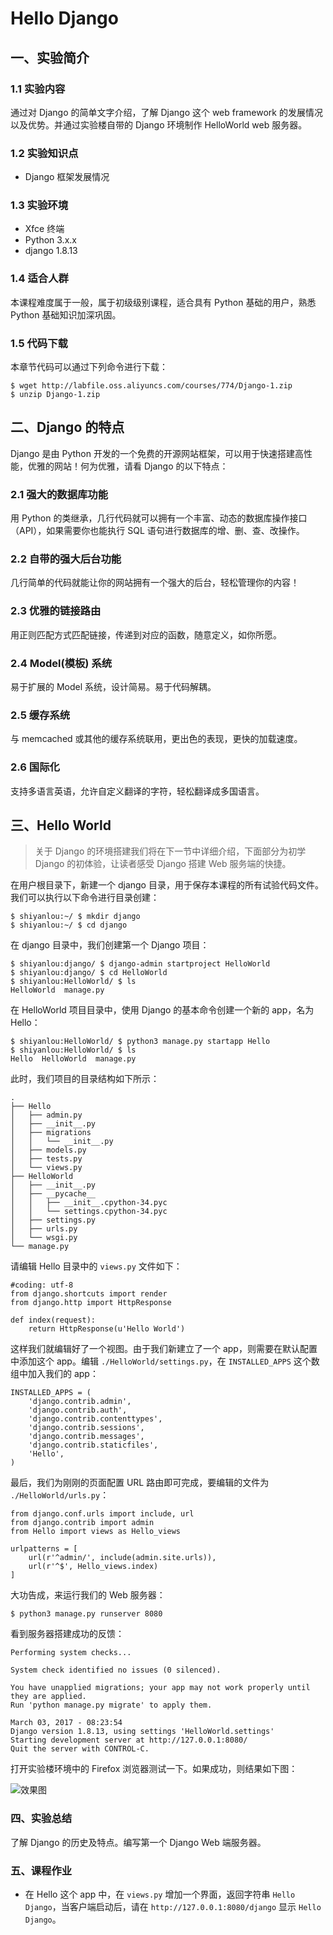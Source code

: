 # Hello Django

## 一、实验简介

### 1.1 实验内容

通过对 Django 的简单文字介绍，了解 Django 这个 web framework 的发展情况以及优势。并通过实验楼自带的 Django 环境制作 HelloWorld web 服务器。

### 1.2 实验知识点

- Django 框架发展情况

### 1.3 实验环境

- Xfce 终端
- Python 3.x.x
- django 1.8.13

### 1.4 适合人群

本课程难度属于一般，属于初级级别课程，适合具有 Python 基础的用户，熟悉 Python 基础知识加深巩固。

### 1.5 代码下载

本章节代码可以通过下列命令进行下载：

```
$ wget http://labfile.oss.aliyuncs.com/courses/774/Django-1.zip
$ unzip Django-1.zip

```

## 二、Django 的特点

Django 是由 Python 开发的一个免费的开源网站框架，可以用于快速搭建高性能，优雅的网站！何为优雅，请看 Django 的以下特点：

### 2.1 强大的数据库功能

用 Python 的类继承，几行代码就可以拥有一个丰富、动态的数据库操作接口（API），如果需要你也能执行 SQL 语句进行数据库的增、删、查、改操作。

### 2.2 自带的强大后台功能

几行简单的代码就能让你的网站拥有一个强大的后台，轻松管理你的内容！

### 2.3 优雅的链接路由

用正则匹配方式匹配链接，传递到对应的函数，随意定义，如你所愿。

### 2.4 Model(模板) 系统

易于扩展的 Model 系统，设计简易。易于代码解耦。

### 2.5 缓存系统

与 memcached 或其他的缓存系统联用，更出色的表现，更快的加载速度。

### 2.6 国际化

支持多语言英语，允许自定义翻译的字符，轻松翻译成多国语言。

## 三、Hello World

> 关于 Django 的环境搭建我们将在下一节中详细介绍，下面部分为初学 Django 的初体验，让读者感受 Django 搭建 Web 服务端的快捷。

在用户根目录下，新建一个 django 目录，用于保存本课程的所有试验代码文件。我们可以执行以下命令进行目录创建：

```
$ shiyanlou:~/ $ mkdir django
$ shiyanlou:~/ $ cd django

```

在 django 目录中，我们创建第一个 Django 项目：

```
$ shiyanlou:django/ $ django-admin startproject HelloWorld
$ shiyanlou:django/ $ cd HelloWorld
$ shiyanlou:HelloWorld/ $ ls
HelloWorld  manage.py

```

在 HelloWorld 项目目录中，使用 Django 的基本命令创建一个新的 app，名为 Hello：

```
$ shiyanlou:HelloWorld/ $ python3 manage.py startapp Hello
$ shiyanlou:HelloWorld/ $ ls
Hello  HelloWorld  manage.py

```

此时，我们项目的目录结构如下所示：

```
.
├── Hello
│   ├── admin.py
│   ├── __init__.py
│   ├── migrations
│   │   └── __init__.py
│   ├── models.py
│   ├── tests.py
│   └── views.py
├── HelloWorld
│   ├── __init__.py
│   ├── __pycache__
│   │   ├── __init__.cpython-34.pyc
│   │   └── settings.cpython-34.pyc
│   ├── settings.py
│   ├── urls.py
│   └── wsgi.py
└── manage.py

```

请编辑 Hello 目录中的 `views.py` 文件如下：

```
#coding: utf-8
from django.shortcuts import render
from django.http import HttpResponse

def index(request):
    return HttpResponse(u'Hello World')

```

这样我们就编辑好了一个视图。由于我们新建立了一个 app，则需要在默认配置中添加这个 app。编辑 `./HelloWorld/settings.py`，在 `INSTALLED_APPS` 这个数组中加入我们的 app：

```
INSTALLED_APPS = (
    'django.contrib.admin',
    'django.contrib.auth',
    'django.contrib.contenttypes',
    'django.contrib.sessions',
    'django.contrib.messages',
    'django.contrib.staticfiles',
    'Hello',
)

```

最后，我们为刚刚的页面配置 URL 路由即可完成，要编辑的文件为 `./HelloWorld/urls.py`：

```
from django.conf.urls import include, url
from django.contrib import admin
from Hello import views as Hello_views

urlpatterns = [
    url(r'^admin/', include(admin.site.urls)),
    url(r'^$', Hello_views.index)
]

```

大功告成，来运行我们的 Web 服务器：

```
$ python3 manage.py runserver 8080

```

看到服务器搭建成功的反馈：

```
Performing system checks...

System check identified no issues (0 silenced).

You have unapplied migrations; your app may not work properly until they are applied.
Run 'python manage.py migrate' to apply them.

March 03, 2017 - 08:23:54
Django version 1.8.13, using settings 'HelloWorld.settings'
Starting development server at http://127.0.0.1:8080/
Quit the server with CONTROL-C.

```

打开实验楼环境中的 Firefox 浏览器测试一下。如果成功，则结果如下图：

![效果图](https://dn-anything-about-doc.qbox.me/document-uid370033labid2617timestamp1488534262639.png/wm)

### 四、实验总结

了解 Django 的历史及特点。编写第一个 Django Web 端服务器。

### 五、课程作业

- 在 Hello 这个 app 中，在 `views.py` 增加一个界面，返回字符串 `Hello Django`，当客户端启动后，请在 `http://127.0.0.1:8080/django` 显示 `Hello Django`。